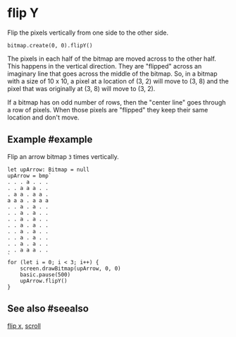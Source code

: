# flip Y

Flip the pixels vertically from one side to the other side.

```sig
bitmap.create(0, 0).flipY()
```

The pixels in each half of the bitmap are moved across to the other half. This happens in the vertical direction. They are "flipped" across an imaginary line that goes across the middle of the bitmap. So, in a bitmap with a size of 10 x 10, a pixel at a location of (3, 2) will move to (3, 8) and the pixel that was originally at (3, 8) will move to (3, 2).

If a bitmap has on odd number of rows, then the "center line" goes through a row of pixels. When those pixels are "flipped" they keep their same location and don't move.

## Example #example

Flip an arrow bitmap `3` times vertically.

```blocks
let upArrow: Bitmap = null
upArrow = bmp`
. . . a . . .
. . a a a . .
. a a . a a .
a a a . a a a
. . a . a . .
. . a . a . .
. . a . a . .
. . a . a . .
. . a . a . .
. . a . a . .
. . a . a . .
. . a a a . .
`
for (let i = 0; i < 3; i++) {
    screen.drawBitmap(upArrow, 0, 0)
    basic.pause(500)
    upArrow.flipY()
}
```

## See also #seealso

[flip x](/reference/bitmaps/bitmap/flip-x),
[scroll](/reference/bitmaps/bitmap/scroll)
